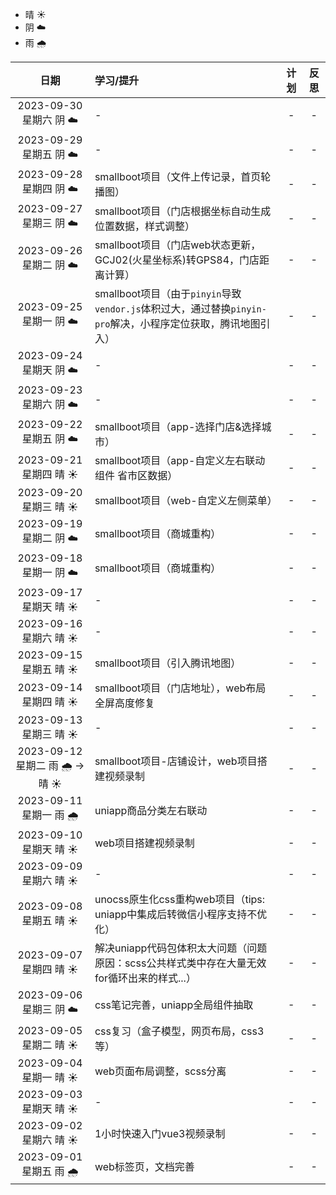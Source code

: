 - 晴 ☀️
- 阴 ☁️
- 雨 🌧️

|              日期               | 学习/提升                                                                      | 计划  |         反思          |
|:-----------------------------:|:---------------------------------------------------------------------------|:---:|:-------------------:|
|      2023-09-30 星期六 阴 ☁️      | -                                                                          |  -   |          -          |
|      2023-09-29 星期五 阴 ☁️      | -                                                                          |  -   |          -          |
|      2023-09-28 星期四 阴 ☁️      | smallboot项目（文件上传记录，首页轮播图）                                                  |  -   |          -          |
|      2023-09-27 星期三 阴 ☁️      | smallboot项目（门店根据坐标自动生成位置数据，样式调整）                                           |  -   |          -          |
|      2023-09-26 星期二 阴 ☁️      | smallboot项目（门店web状态更新，GCJ02(火星坐标系)转GPS84，门店距离计算）                           |  -   |          -          |
|      2023-09-25 星期一 阴 ☁️      | smallboot项目（由于`pinyin`导致`vendor.js`体积过大，通过替换`pinyin-pro`解决，小程序定位获取，腾讯地图引入） |  -   |          -          |
|      2023-09-24 星期天 阴 ☁️      | -                                                                          |  -   |          -          |
|      2023-09-23 星期六 阴 ☁️      | -                                                                          |  -   |          -          |
|      2023-09-22 星期五 阴 ☁️      | smallboot项目（app-选择门店&选择城市）                                                 |  -   |          -          |
|      2023-09-21 星期四 晴 ☀️      | smallboot项目（app-自定义左右联动组件 省市区数据）                                           |  -   |          -          |
|      2023-09-20 星期三 晴 ☀️      | smallboot项目（web-自定义左侧菜单）                                                   |  -   |          -          |
|      2023-09-19 星期二 阴 ☁️      | smallboot项目（商城重构）                                                          |  -   |          -          |
|      2023-09-18 星期一 阴 ☁️      | smallboot项目（商城重构）                                                          |  -   |          -          |
|     2023-09-17 星期天 晴 ☀️️      | -                                                                          |  -   |          -          |
|     2023-09-16 星期六 晴 ☀️️      | -                                                                          |  -   |          -          |
|     2023-09-15 星期五 晴 ☀️️      | smallboot项目（引入腾讯地图）                                                        |  -   |          -          |
|     2023-09-14 星期四 晴 ☀️️      | smallboot项目（门店地址），web布局全屏高度修复                                              |  -   |          -          |
|     2023-09-13 星期三 晴 ☀️️      | -                                                                          |  -   |          -          |
| 2023-09-12 星期二 雨 🌧️ -> 晴 ☀️️ | smallboot项目-店铺设计，web项目搭建视频录制                                               |  -   |          -          |
|     2023-09-11 星期一 雨 🌧️      | uniapp商品分类左右联动                                                             |  -   |          -          |
|     2023-09-10 星期天 晴 ☀️️      | web项目搭建视频录制                                                                |  -   |          -          |
|     2023-09-09 星期六 晴 ☀️️      | -                                                                          |  -   |          -          |
|     2023-09-08 星期五 晴 ☀️️      | unocss原生化css重构web项目（tips: uniapp中集成后转微信小程序支持不优化）                           |  -   |          -          |
|      2023-09-07 星期四 晴 ☀️      | 解决uniapp代码包体积太大问题（问题原因：scss公共样式类中存在大量无效for循环出来的样式...）                      |  -   |          -          |
|      2023-09-06 星期三 阴 ☁️      | css笔记完善，uniapp全局组件抽取                                                       |  -   |          -          |
|      2023-09-05 星期二 晴 ☀️      | css复习（盒子模型，网页布局，css3等）                                                     |  -   |          -          |
|      2023-09-04 星期一 晴 ☀️      | web页面布局调整，scss分离                                                           |  -   |          -          |
|      2023-09-03 星期天 晴 ☀️      | -                                                                          |  -   |          -          |
|      2023-09-02 星期六 晴 ☀️      | 1小时快速入门vue3视频录制                                                            |  -   |          -          |
|     2023-09-01 星期五 雨 🌧️      | web标签页，文档完善                                                                |  -   |          -          |
